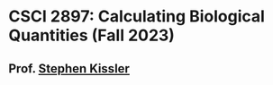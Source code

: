 # CSCI 2897: Calculating Biological Quantities (Fall 2023) 
## Prof. [Stephen Kissler](mailto:stephen.kissler@colorado.edu)